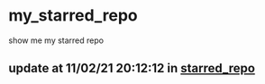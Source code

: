 # my_starred_repo
show me my starred repo

update at 11/02/21 20:12:12 in [starred_repo](./index.html)
---

